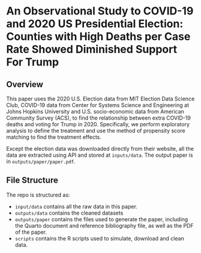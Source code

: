 # An Observational Study to COVID-19 and 2020 US Presidential Election: Counties with High Deaths per Case Rate Showed Diminished Support For Trump

## Overview

This paper uses the 2020 U.S. Election data from MIT Election Data Science Club, COVID-19 data from Center for Systems Science and Engineering at Johns Hopkins University and U.S. socio-economic data from American Community Survey (ACS), to find the relationship between extra COVID-19 deaths and voting for Trump in 2020. Specifically, we perform exploratory analysis to define the treatment and use the method of propensity score matching to find the treatment effects.

Except the election data was downloaded directly from their website, all the data are extracted using API and stored at `inputs/data`. The output paper is in `outputs/paper/paper.pdf`.

## File Structure

The repo is structured as:

-   `input/data` contains all the raw data in this paper.
-   `outputs/data` contains the cleaned datasets
-   `outputs/paper` contains the files used to generate the paper, including the Quarto document and reference bibliography file, as well as the PDF of the paper. 
-   `scripts` contains the R scripts used to simulate, download and clean data.